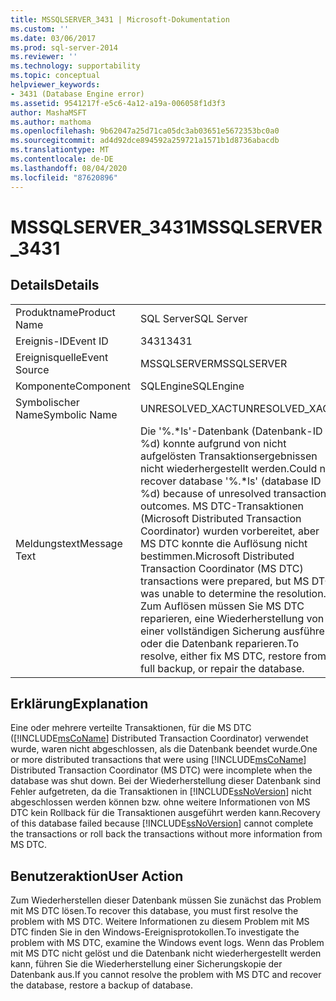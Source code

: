 ```yaml
---
title: MSSQLSERVER_3431 | Microsoft-Dokumentation
ms.custom: ''
ms.date: 03/06/2017
ms.prod: sql-server-2014
ms.reviewer: ''
ms.technology: supportability
ms.topic: conceptual
helpviewer_keywords:
- 3431 (Database Engine error)
ms.assetid: 9541217f-e5c6-4a12-a19a-006058f1d3f3
author: MashaMSFT
ms.author: mathoma
ms.openlocfilehash: 9b62047a25d71ca05dc3ab03651e5672353bc0a0
ms.sourcegitcommit: ad4d92dce894592a259721a1571b1d8736abacdb
ms.translationtype: MT
ms.contentlocale: de-DE
ms.lasthandoff: 08/04/2020
ms.locfileid: "87620896"
---
```

# <a name="mssqlserver_3431"></a><span data-ttu-id="58ddc-102">MSSQLSERVER_3431</span><span class="sxs-lookup"><span data-stu-id="58ddc-102">MSSQLSERVER_3431</span></span>
    
## <a name="details"></a><span data-ttu-id="58ddc-103">Details</span><span class="sxs-lookup"><span data-stu-id="58ddc-103">Details</span></span>  
  
|||  
|-|-|  
|<span data-ttu-id="58ddc-104">Produktname</span><span class="sxs-lookup"><span data-stu-id="58ddc-104">Product Name</span></span>|<span data-ttu-id="58ddc-105">SQL Server</span><span class="sxs-lookup"><span data-stu-id="58ddc-105">SQL Server</span></span>|  
|<span data-ttu-id="58ddc-106">Ereignis-ID</span><span class="sxs-lookup"><span data-stu-id="58ddc-106">Event ID</span></span>|<span data-ttu-id="58ddc-107">3431</span><span class="sxs-lookup"><span data-stu-id="58ddc-107">3431</span></span>|  
|<span data-ttu-id="58ddc-108">Ereignisquelle</span><span class="sxs-lookup"><span data-stu-id="58ddc-108">Event Source</span></span>|<span data-ttu-id="58ddc-109">MSSQLSERVER</span><span class="sxs-lookup"><span data-stu-id="58ddc-109">MSSQLSERVER</span></span>|  
|<span data-ttu-id="58ddc-110">Komponente</span><span class="sxs-lookup"><span data-stu-id="58ddc-110">Component</span></span>|<span data-ttu-id="58ddc-111">SQLEngine</span><span class="sxs-lookup"><span data-stu-id="58ddc-111">SQLEngine</span></span>|  
|<span data-ttu-id="58ddc-112">Symbolischer Name</span><span class="sxs-lookup"><span data-stu-id="58ddc-112">Symbolic Name</span></span>|<span data-ttu-id="58ddc-113">UNRESOLVED_XACT</span><span class="sxs-lookup"><span data-stu-id="58ddc-113">UNRESOLVED_XACT</span></span>|  
|<span data-ttu-id="58ddc-114">Meldungstext</span><span class="sxs-lookup"><span data-stu-id="58ddc-114">Message Text</span></span>|<span data-ttu-id="58ddc-115">Die '%.\*ls'-Datenbank (Datenbank-ID %d) konnte aufgrund von nicht aufgelösten Transaktionsergebnissen nicht wiederhergestellt werden.</span><span class="sxs-lookup"><span data-stu-id="58ddc-115">Could not recover database '%.\*ls' (database ID %d) because of unresolved transaction outcomes.</span></span> <span data-ttu-id="58ddc-116">MS DTC-Transaktionen (Microsoft Distributed Transaction Coordinator) wurden vorbereitet, aber MS DTC konnte die Auflösung nicht bestimmen.</span><span class="sxs-lookup"><span data-stu-id="58ddc-116">Microsoft Distributed Transaction Coordinator (MS DTC) transactions were prepared, but MS DTC was unable to determine the resolution.</span></span> <span data-ttu-id="58ddc-117">Zum Auflösen müssen Sie MS DTC reparieren, eine Wiederherstellung von einer vollständigen Sicherung ausführen oder die Datenbank reparieren.</span><span class="sxs-lookup"><span data-stu-id="58ddc-117">To resolve, either fix MS DTC, restore from a full backup, or repair the database.</span></span>|  
  
## <a name="explanation"></a><span data-ttu-id="58ddc-118">Erklärung</span><span class="sxs-lookup"><span data-stu-id="58ddc-118">Explanation</span></span>  
 <span data-ttu-id="58ddc-119">Eine oder mehrere verteilte Transaktionen, für die MS DTC ([!INCLUDE[msCoName](../../includes/msconame-md.md)] Distributed Transaction Coordinator) verwendet wurde, waren nicht abgeschlossen, als die Datenbank beendet wurde.</span><span class="sxs-lookup"><span data-stu-id="58ddc-119">One or more distributed transactions that were using [!INCLUDE[msCoName](../../includes/msconame-md.md)] Distributed Transaction Coordinator (MS DTC) were incomplete when the database was shut down.</span></span> <span data-ttu-id="58ddc-120">Bei der Wiederherstellung dieser Datenbank sind Fehler aufgetreten, da die Transaktionen in [!INCLUDE[ssNoVersion](../../includes/ssnoversion-md.md)] nicht abgeschlossen werden können bzw. ohne weitere Informationen von MS DTC kein Rollback für die Transaktionen ausgeführt werden kann.</span><span class="sxs-lookup"><span data-stu-id="58ddc-120">Recovery of this database failed because [!INCLUDE[ssNoVersion](../../includes/ssnoversion-md.md)] cannot complete the transactions or roll back the transactions without more information from MS DTC.</span></span>  
  
## <a name="user-action"></a><span data-ttu-id="58ddc-121">Benutzeraktion</span><span class="sxs-lookup"><span data-stu-id="58ddc-121">User Action</span></span>  
 <span data-ttu-id="58ddc-122">Zum Wiederherstellen dieser Datenbank müssen Sie zunächst das Problem mit MS DTC lösen.</span><span class="sxs-lookup"><span data-stu-id="58ddc-122">To recover this database, you must first resolve the problem with MS DTC.</span></span> <span data-ttu-id="58ddc-123">Weitere Informationen zu diesem Problem mit MS DTC finden Sie in den Windows-Ereignisprotokollen.</span><span class="sxs-lookup"><span data-stu-id="58ddc-123">To investigate the problem with MS DTC, examine the Windows event logs.</span></span> <span data-ttu-id="58ddc-124">Wenn das Problem mit MS DTC nicht gelöst und die Datenbank nicht wiederhergestellt werden kann, führen Sie die Wiederherstellung einer Sicherungskopie der Datenbank aus.</span><span class="sxs-lookup"><span data-stu-id="58ddc-124">If you cannot resolve the problem with MS DTC and recover the database, restore a backup of database.</span></span>  
  
  
